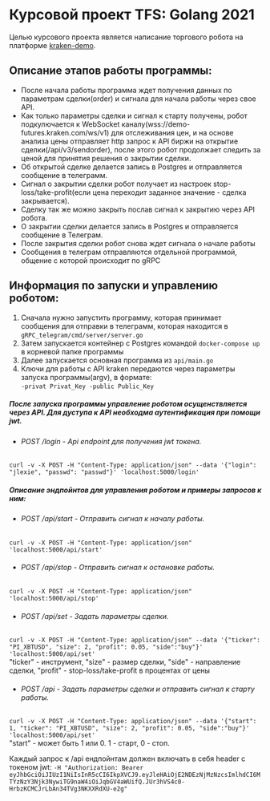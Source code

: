 # Курсовой проект TFS: Golang 2021

Целью курсового проекта является написание торгового робота на платформе [kraken-demo](https://futures.kraken.com/ru.html).
## Описание этапов работы программы:
* После начала работы программа ждет получения данных по параметрам сделки(order) и сигнала для начала работы через свое API. 
* Как только параметры сделки и сигнал к старту получены, робот подкулючается к WebSocket каналу(wss://demo-futures.kraken.com/ws/v1)
для отслеживания цен, и на основе анализа цены отправляет http запрос к АPI биржи на открытие сделки(/api/v3/sendorder), после этого
робот продолжает следить за ценой для принятия решения о закрытии сделки.
* Об открытой сделке делается запись в Postgres и отправляется сообщение в телеграмм.
* Сигнал о закрытии сделки робот получает из настроек stop-loss/take-profit(если цена переходит заданное значение - сделка закрывается).
* Сделку так же можно закрыть послав сигнал к закрытию через API робота.
* О закрытии сделки делается запись в Postgres и отправляется сообщение в Телеграм.
* После закрытия сделки робот снова ждет сигнала о начале работы
* Сообщения в телеграм отправляются отдельной программой, общение с которой происходит по gRPC

##  Информация по запуски и управлению роботом:

1. Сначала нужно запустить программу, которая принимает сообщения для отправки в телеграмм, 
которая находится в `gRPC_telegram/cmd/server/server.go`
2. Затем запускается контейнер с Postgres командой `docker-compose up` в корневой папке программы
3. Далее запускается основная программа из `api/main.go`
4. Ключи для работы с API kraken передаются через параметры запуска программы(argv), в формате: <br>
`-privat Privat_Key -public Public_Key`

##### После запуска программы управление роботом осущенствляется через API. Для дуступа к API необходма аутентификация при помощи jwt.

- ###### POST /login - Api endpoint для получения jwt токена.
`curl -v -X POST -H "Content-Type: application/json" --data '{"login": "jlexie", "passwd": "passwd"}' 'localhost:5000/login'`

##### Описание эндпойнтов для управления роботом и примеры запросов к ним:

- ###### POST /api/start - Отправить сигнал к началу работы.
`curl -v -X POST -H "Content-Type: application/json" 'localhost:5000/api/start'`

- ###### POST /api/stop - Отправить сигнал к остановке работы.
`curl -v -X POST -H "Content-Type: application/json" 'localhost:5000/api/stop'`

- ###### POST /api/set - Задать параметры сделки.
`curl -v -X POST -H "Content-Type: application/json" --data '{"ticker": "PI_XBTUSD", "size": 2, "profit": 0.05, "side":"buy"}' 'localhost:5000/api/set'` <br>
"ticker" - инструмент, "size" - размер сделки, "side" - направление сделки, "profit" - stop-loss/take-profit в процентах от цены

- ###### POST /api - Задать параметры сделки и отправить сигнал к старту работы.
`curl -v -X POST -H "Content-Type: application/json" --data '{"start": 1, "ticker": "PI_XBTUSD", "size": 2, "profit": 0.05, "side":"buy"}' 'localhost:5000/api/set'` <br>
"start" - может быть 1 или 0. 1 - старт, 0 - cтоп.

Каждый запрос к /api ендпойнтам должен включать в себя header c токеном jwt:
`-H "Authorization: Bearer eyJhbGciOiJIUzI1NiIsInR5cCI6IkpXVCJ9.eyJleHAiOjE2NDEzNjMzNzcsImlhdCI6MTYzNzY3Njk3NywiTG9naW4iOiJqbGV4aWUifQ.JUr3hVS4c0-HrbzKCMCJrLbAn34TVg3NKXXRdXU-e2g"
`
